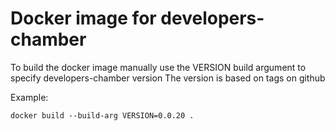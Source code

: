 # Docker image for developers-chamber

To build the docker image manually use the VERSION build argument to specify developers-chamber version
The version is based on tags on github

Example:
```
docker build --build-arg VERSION=0.0.20 .
```
